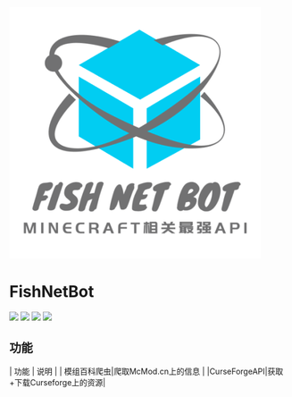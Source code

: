 ![](https://github.com/Flysmallfish/FishNetBot/blob/main/LogoS.png)
# FishNetBot
![](https://img.shields.io/badge/Mod加载器-Forge+Farbic等-66CCFF)
![](https://img.shields.io/badge/license-GPLv3.0-blue)
![](https://img.shields.io/badge/Python-3.6+-brightgreen)
![](https://img.shields.io/badge/需要的密钥-Curseforge官方API密钥-yellow)

## 功能
|  功能       |                    说明  |
| 模组百科爬虫|爬取McMod.cn上的信息        |
|CurseForgeAPI|获取+下载Curseforge上的资源|
